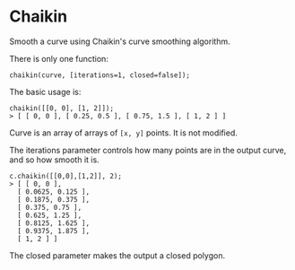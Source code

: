# Chaikin
Smooth a curve using Chaikin's curve smoothing algorithm.

There is only one function:

    chaikin(curve, [iterations=1, closed=false]);

The basic usage is:
```
chaikin([[0, 0], [1, 2]]);
> [ [ 0, 0 ], [ 0.25, 0.5 ], [ 0.75, 1.5 ], [ 1, 2 ] ]
```
Curve is an array of arrays of `[x, y]` points. It is not modified.

The iterations parameter controls how many points are in the output curve, and so how smooth it is.
```
c.chaikin([[0,0],[1,2]], 2);
> [ [ 0, 0 ],
  [ 0.0625, 0.125 ],
  [ 0.1875, 0.375 ],
  [ 0.375, 0.75 ],
  [ 0.625, 1.25 ],
  [ 0.8125, 1.625 ],
  [ 0.9375, 1.875 ],
  [ 1, 2 ] ]
  ```

The closed parameter makes the output a closed polygon.